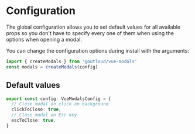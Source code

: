 # Configuration

The global configuration allows you to set default values for all available props so you don't have to specify every one of them when using the options when opening a modal.

You can change the configuration options during install with the arguments:

```ts
import { createModals } from '@outloud/vue-modals'
const modals = createModals(config)
```

## Default values

```ts
export const config: VueModalsConfig = {
  // Close modal on click on background
  clickToClose: true,
  // Close modal on Esc key
  escToClose: true,
}
```